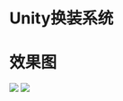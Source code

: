 # Unity换装系统

# 效果图

![](https://github.com/fctony/ChangeClothSyS/blob/master/Assets/ShowImg/girl.png)
![](https://github.com/fctony/ChangeClothSyS/blob/master/Assets/ShowImg/boy.png)
